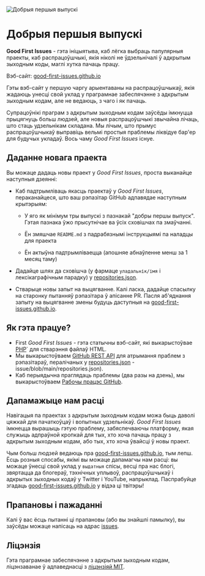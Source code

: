 ![Добрыя першыя выпускі](./assets/github/social-preview.png)

# Добрыя першыя выпускі

**Good First Issues** - гэта ініцыятыва, каб лёгка выбраць папулярныя праекты, каб распрацоўшчыкі, якія ніколі не ўдзельнічалі ў адкрытым зыходным коды, маглі хутка пачаць працу.

Вэб-сайт: [good-first-issues.github.io](https://good-first-issues.github.io)

Гэты вэб-сайт у першую чаргу арыентаваны на распрацоўшчыкаў, якія жадаюць унесці свой уклад у праграмнае забеспячэнне з адкрытым зыходным кодам, але не ведаюць, з чаго і як пачаць.

Супрацоўнікі праграм з адкрытым зыходным кодам заўсёды імкнуцца прыцягнуць больш людзей, але новыя распрацоўшчыкі звычайна лічаць, што стаць удзельнікам складана. Мы лічым, што прымус распрацоўшчыкаў выправіць вельмі простыя праблемы ліквідуе бар'ер для будучых укладаў. Вось чаму *Good First Issues* існуе.

## Даданне новага праекта

Вы можаце дадаць новы праект у *Good First Issues*, проста выканайце наступныя дзеянні:

- Каб падтрымліваць якасць праектаў у *Good First Issues*, пераканайцеся, што ваш рэпазітар GitHub адпавядае наступным крытэрыям:

     - У яго як мінімум тры выпускі з пазнакай "добры першы выпуск". Гэтая пазнака ўжо прысутнічае ва ўсіх сховішчах па змаўчанні.

     - Ён змяшчае `README.md` з падрабязнымі інструкцыямі па наладцы для праекта

     - Ён актыўна падтрымліваецца (апошняе абнаўленне менш за 1 месяц таму)

- Дадайце шлях да сховішча (у фармаце `уладальнік/імя` і лексікаграфічным парадку) у [repositories.json](https://github.com/gomzyakov/good-first-issue/blob/main/repositories.json).

- Стварыце новы запыт на выцягванне. Калі ласка, дадайце спасылку на старонку пытанняў рэпазітара ў апісанне PR. Пасля аб'яднання запыту на выцягванне змены будуць даступныя на [good-first-issues.github.io](https://good-first-issues.github.io).

## Як гэта працуе?

- First *Good First Issues* - гэта статычны вэб-сайт, які выкарыстоўвае [PHP](https://www.php.net)` для стварэння файлаў HTML.
- Мы выкарыстоўваем [GitHub REST API](https://docs.github.com/en/rest) для атрымання праблем з рэпазітараў, пералічаных у [repositories.json](https://github.com/gomzyakov/good-first) -issue/blob/main/repositories.json).
- Каб перыядычна праглядаць праблемы (два разы на дзень), мы выкарыстоўваем [Рабочы працэс GitHub](https://docs.github.com/en/actions/using-workflows).

## Дапамажыце нам расці

Навігацыя па праектах з адкрытым зыходным кодам можа быць даволі цяжкай для пачаткоўцаў і вопытных удзельнікаў. *Good First Issues* імкнецца вырашыць гэтую праблему, забяспечваючы платформу, якая служыць адпраўной кропкай для тых, хто хоча пачаць працу з адкрытым зыходным кодам, або тых, хто хоча ўвайсці ў новы праект.

Чым больш людзей ведаюць пра [good-first-issues.github.io](https://good-first-issues.github.io), тым лепш. Ёсць розныя спосабы, якімі вы можаце дапамагчы нам расці: вы можаце ўнесці свой уклад у `выдатныя` спісы, весці пра нас блогі, звяртацца да блогераў, тэхнічных уплывоў, распрацоўшчыкаў і адкрытых зыходных кодаў у Twitter і YouTube, напрыклад. Паспрабуйце згадаць [good-first-issues.github.io](https://good-first-issues.github.io) у відэа ці твітэры!

## Прапановы і пажаданні

Калі ў вас ёсць пытанні ці прапановы (або вы знайшлі памылку), вы заўсёды можаце напісаць на адрас [issues](https://github.com/good-first-issues/good-first-issues.github.io/issues).

## Ліцэнзія

Гэта праграмнае забеспячэнне з адкрытым зыходным кодам, ліцэнзаванае ў адпаведнасці з [ліцэнзіяй MIT](https://github.com/good-first-issues/good-first-issues.github.io/blob/main/LICENSE).